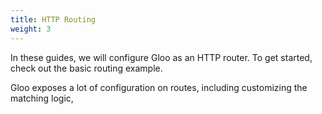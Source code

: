 ```yaml
---
title: HTTP Routing
weight: 3
---
```


In these guides, we will configure Gloo as an HTTP router. To get started, check 
out the basic routing example. 

Gloo exposes a lot of configuration on routes, including customizing the 
matching logic,  

